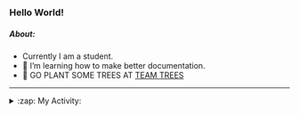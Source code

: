 ### Hello World!

##### About:
- Currently I am a student.
- 🌱 I’m learning how to make better documentation.
- 🌱 GO PLANT SOME TREES AT [TEAM TREES](https://teamtrees.org/)

---
<details>
  <summary>:zap: My Activity:</summary>
  
<!--START_SECTION:waka-->
![Code Time](http://img.shields.io/badge/Code%20Time-1%2C250%20hrs%2012%20mins-blue)

**I'm a Night 🦉** 

```text
🌞 Morning                2077 commits        ███░░░░░░░░░░░░░░░░░░░░░░   10.34 % 
🌆 Daytime                6722 commits        ████████░░░░░░░░░░░░░░░░░   33.45 % 
🌃 Evening                5798 commits        ███████░░░░░░░░░░░░░░░░░░   28.85 % 
🌙 Night                  5498 commits        ███████░░░░░░░░░░░░░░░░░░   27.36 % 
```
📅 **I'm Most Productive on Wednesday** 

```text
Monday                   2749 commits        ███░░░░░░░░░░░░░░░░░░░░░░   13.68 % 
Tuesday                  2748 commits        ███░░░░░░░░░░░░░░░░░░░░░░   13.68 % 
Wednesday                4739 commits        ██████░░░░░░░░░░░░░░░░░░░   23.58 % 
Thursday                 2646 commits        ███░░░░░░░░░░░░░░░░░░░░░░   13.17 % 
Friday                   2198 commits        ███░░░░░░░░░░░░░░░░░░░░░░   10.94 % 
Saturday                 1749 commits        ██░░░░░░░░░░░░░░░░░░░░░░░   08.70 % 
Sunday                   3266 commits        ████░░░░░░░░░░░░░░░░░░░░░   16.25 % 
```


📊 **This Week I Spent My Time On** 

```text
🔥 Editors: 
Android Studio           3 hrs 23 mins       █████████████████░░░░░░░░   69.67 % 
IntelliJ                 1 hr 28 mins        ████████░░░░░░░░░░░░░░░░░   30.33 % 

🐱‍💻 Projects: 
e-wallet                 2 hrs 51 mins       ███████████████░░░░░░░░░░   58.93 % 
library_management_system1 hr 21 mins        ███████░░░░░░░░░░░░░░░░░░   27.87 % 
Unknown Project          20 mins             ██░░░░░░░░░░░░░░░░░░░░░░░   06.96 % 
bottom-nac               7 mins              █░░░░░░░░░░░░░░░░░░░░░░░░   02.62 % 
Little Lemon             4 mins              ░░░░░░░░░░░░░░░░░░░░░░░░░   01.40 % 
```


 Last Updated on 10/11/2023 00:17:08 UTC
<!--END_SECTION:waka-->
</details>

